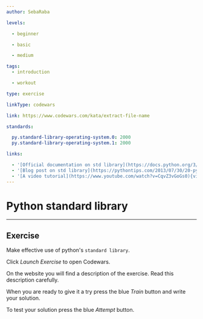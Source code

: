 ```yaml
---
author: SebaRaba

levels:

  - beginner

  - basic

  - medium

tags:
  - introduction  

  - workout

type: exercise

linkType: codewars

link: https://www.codewars.com/kata/extract-file-name

standards:

  py.standard-library-operating-system.0: 2000
  py.standard-library-operating-system.1: 2000

links:

  - '[Official documentation on std library](https://docs.python.org/3/library/index.html){website}'
  - '[Blog post on std library](https://pythontips.com/2013/07/30/20-python-libraries-you-cant-live-without/){website}'
  - '[A video tutorial](https://www.youtube.com/watch?v=CqvZ3vGoGs0){video}'
---
```


# Python standard library

---
## Exercise

Make effective use of python's `standard library`.

Click *Launch Exercise* to open Codewars.

On the website you will find a description of the exercise. Read this description carefully. 

When you are ready to give it a try press the blue *Train* button and write your solution. 

To test your solution press the blue *Attempt* button.